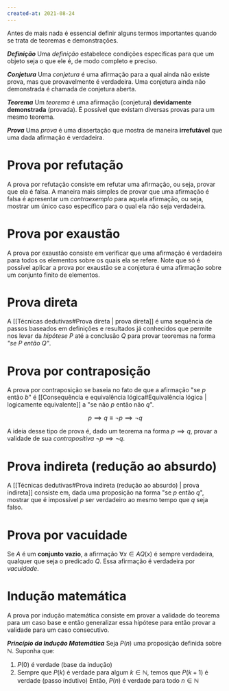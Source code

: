 ```yaml
---
created-at: 2021-08-24
---
```

Antes de mais nada é essencial definir alguns termos importantes quando se trata de teoremas e demonstrações.

***Definição***
Uma *definição* estabelece condições específicas para que um objeto seja o que ele é, de modo completo e preciso.

***Conjetura***
Uma *conjetura* é uma afirmação para a qual ainda não existe prova, mas que provavelmente é verdadeira. Uma conjetura ainda não demonstrada é chamada de conjetura aberta.

***Teorema***
Um *teorema* é uma afirmação (conjetura) **devidamente demonstrada** (provada). É possível que existam diversas provas para um mesmo teorema.

***Prova***
Uma *prova* é uma dissertação que mostra de maneira **irrefutável** que uma dada afirmação é verdadeira.

# Prova por refutação
A prova por refutação consiste em refutar uma afirmação, ou seja, provar que ela é falsa. A maneira mais simples de provar que uma afirmação é falsa é apresentar um *contraexemplo* para aquela afirmação, ou seja, mostrar um único caso específico para o qual ela não seja verdadeira.

# Prova por exaustão
A prova por exaustão consiste em verificar que uma afirmação é verdadeira para todos os elementos sobre os quais ela se refere.
Note que só é possível aplicar a prova por exaustão se a conjetura é uma afirmação sobre um conjunto finito de elementos.

# Prova direta
A [[Técnicas dedutivas#Prova direta | prova direta]] é uma sequência de passos baseados em definições e resultados já conhecidos que permite nos levar da *hipótese* $P$ até a conclusão $Q$ para provar teoremas na forma *"se $P$ então $Q$"*.

# Prova por contraposição
A prova por contraposição se baseia no fato de que a afirmação "se $p$ então $b$" é [[Consequência e equivalência lógica#Equivalência lógica | logicamente equivalente]] a "se não $p$ então não $q$".

$$
  p \implies q \equiv \lnot p \implies \lnot q
$$

A ideia desse tipo de prova é, dado um teorema na forma $p \implies q$, provar a validade de sua *contrapositiva* $\lnot p \implies \lnot q$.

# Prova indireta (redução ao absurdo)
A [[Técnicas dedutivas#Prova indireta (redução ao absurdo) | prova indireta]] consiste em, dada uma proposição na forma "se $p$ então $q$", mostrar que é impossível $p$ ser verdadeiro ao mesmo tempo que $q$ seja falso.

# Prova por vacuidade
Se $A$ é um **conjunto vazio**, a afirmação $\forall x \in A Q(x)$ é sempre verdadeira, qualquer que seja o predicado $Q$. Essa afirmação é verdadeira por *vacuidade*.

# Indução matemática
A prova por indução matemática consiste em provar a validade do teorema para um caso base e então generalizar essa hipótese para então provar a validade para um caso consecutivo.

***Princípio da Indução Matemática***
Seja $P(n)$ uma proposição definida sobre $\mathbb{N}$. Suponha que:
1. $P(0)$ é verdade (base da indução)
2. Sempre que $P(k)$ é verdade para algum $k \in \mathbb{N}$, temos que $P(k+1)$ é verdade (passo indutivo)
Então, $P(n)$ é verdade para todo $n \in \mathbb{N}$